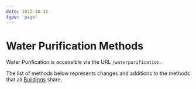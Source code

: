```yaml
---
date: 2022-10-31
type: 'page'
---
```


# Water Purification Methods

Water Purification is accessible via the URL `/waterpurification`.

The list of methods below represents changes and additions to the methods that all [Buildings](/api/Buildings) share.
